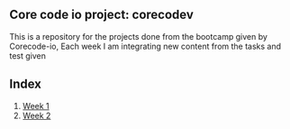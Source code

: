 ## Core code io project: corecodev
This is a repository for the projects done from the bootcamp given by Corecode-io, Each week I am integrating new content from the tasks and test given

## Index
1. [Week 1](https://github.com/Derfel-tech/corecode-io/blob/main/week-1.md)
2. [Week 2](Derfel-tech/corecode-io/week-2.md) 
